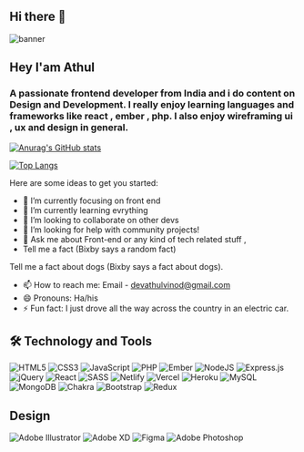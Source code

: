 ## Hi there 👋
![banner](https://iili.io/ap6PcP.png)
##  Hey I'am Athul
###  A passionate frontend developer from India and i do content on Design and Development. I really enjoy learning languages and frameworks like react , ember , php. I also enjoy wireframing ui , ux and design in general.

[![Anurag's GitHub stats](https://github-readme-stats.vercel.app/api?username=DevAthul-88&show_icons=true&theme=radical)](https://github.com/DevAthul-88/github-readme-stats)

[![Top Langs](https://github-readme-stats.vercel.app/api/top-langs/?username=DevAthul-88&layout=compact&theme=radical)](https://github.com/DevAthul-88/github-readme-stats)

Here are some ideas to get you started:

-   🔭  I’m currently focusing on front end
-   🌱  I’m currently learning evrything
-   👯  I’m looking to collaborate on other devs
-   🤔  I’m looking for help with community projects!
-   💬  Ask me about Front-end or any kind of tech related stuff , 
- Tell me a fact (Bixby says a random fact) 

Tell me a fact about dogs (Bixby says a fact about dogs).
-   📫  How to reach me: Email -  [devathulvinod@gmail.com](mailto:devathulvinod@gmail.com)
-   😄  Pronouns: Ha/his
-   ⚡  Fun fact: I just drove all the way across the country in an electric car.

## 🛠 Technology and Tools
![HTML5](https://img.shields.io/badge/html5-%23E34F26.svg?style=for-the-badge&logo=html5&logoColor=white) ![CSS3](https://img.shields.io/badge/css3-%231572B6.svg?style=for-the-badge&logo=css3&logoColor=white) ![JavaScript](https://img.shields.io/badge/javascript-%23323330.svg?style=for-the-badge&logo=javascript&logoColor=%23F7DF1E) ![PHP](https://img.shields.io/badge/php-%23777BB4.svg?style=for-the-badge&logo=php&logoColor=white) ![Ember](https://img.shields.io/badge/ember-1C1E24?style=for-the-badge&logo=ember.js&logoColor=#D04A37)
![NodeJS](https://img.shields.io/badge/node.js-6DA55F?style=for-the-badge&logo=node.js&logoColor=white) ![Express.js](https://img.shields.io/badge/express.js-%23404d59.svg?style=for-the-badge&logo=express&logoColor=%2361DAFB) ![jQuery](https://img.shields.io/badge/jquery-%230769AD.svg?style=for-the-badge&logo=jquery&logoColor=white) ![React](https://img.shields.io/badge/react-%2320232a.svg?style=for-the-badge&logo=react&logoColor=%2361DAFB) ![SASS](https://img.shields.io/badge/SASS-hotpink.svg?style=for-the-badge&logo=SASS&logoColor=white) ![Netlify](https://img.shields.io/badge/netlify-%23000000.svg?style=for-the-badge&logo=netlify&logoColor=#00C7B7) ![Vercel](https://img.shields.io/badge/vercel-%23000000.svg?style=for-the-badge&logo=vercel&logoColor=white) ![Heroku](https://img.shields.io/badge/heroku-%23430098.svg?style=for-the-badge&logo=heroku&logoColor=white) ![MySQL](https://img.shields.io/badge/mysql-%2300f.svg?style=for-the-badge&logo=mysql&logoColor=white) ![MongoDB](https://img.shields.io/badge/MongoDB-%234ea94b.svg?style=for-the-badge&logo=mongodb&logoColor=white) ![Chakra](https://img.shields.io/badge/chakra-%234ED1C5.svg?style=for-the-badge&logo=chakraui&logoColor=white) ![Bootstrap](https://img.shields.io/badge/bootstrap-%23563D7C.svg?style=for-the-badge&logo=bootstrap&logoColor=white) ![Redux](https://img.shields.io/badge/redux-%23593d88.svg?style=for-the-badge&logo=redux&logoColor=white) 
## Design
![Adobe Illustrator](https://img.shields.io/badge/adobeillustrator-%23FF9A00.svg?style=for-the-badge&logo=adobeillustrator&logoColor=white) ![Adobe XD](https://img.shields.io/badge/Adobe%20XD-470137?style=for-the-badge&logo=Adobe%20XD&logoColor=#FF61F6) ![Figma](https://img.shields.io/badge/figma-%23F24E1E.svg?style=for-the-badge&logo=figma&logoColor=white) ![Adobe Photoshop](https://img.shields.io/badge/adobephotoshop-%2331A8FF.svg?style=for-the-badge&logo=adobephotoshop&logoColor=white)
